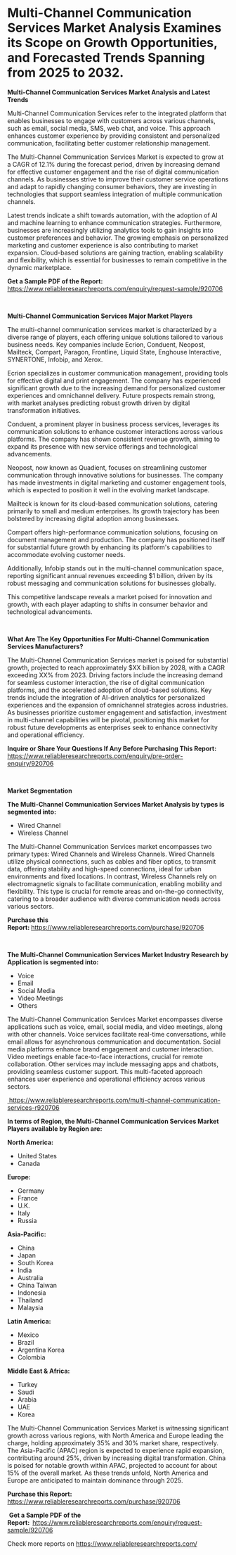 <p><h1>Multi-Channel Communication Services Market Analysis Examines its Scope on Growth Opportunities, and Forecasted Trends Spanning from 2025 to 2032.</h1></p><p><strong>Multi-Channel Communication Services Market Analysis and Latest Trends</strong></p>
<p><p>Multi-Channel Communication Services refer to the integrated platform that enables businesses to engage with customers across various channels, such as email, social media, SMS, web chat, and voice. This approach enhances customer experience by providing consistent and personalized communication, facilitating better customer relationship management. </p><p>The Multi-Channel Communication Services Market is expected to grow at a CAGR of 12.1% during the forecast period, driven by increasing demand for effective customer engagement and the rise of digital communication channels. As businesses strive to improve their customer service operations and adapt to rapidly changing consumer behaviors, they are investing in technologies that support seamless integration of multiple communication channels.</p><p>Latest trends indicate a shift towards automation, with the adoption of AI and machine learning to enhance communication strategies. Furthermore, businesses are increasingly utilizing analytics tools to gain insights into customer preferences and behavior. The growing emphasis on personalized marketing and customer experience is also contributing to market expansion. Cloud-based solutions are gaining traction, enabling scalability and flexibility, which is essential for businesses to remain competitive in the dynamic marketplace.</p></p>
<p><strong>Get a Sample PDF of the Report:&nbsp;</strong> <a href="https://www.reliableresearchreports.com/enquiry/request-sample/920706?utm_campaign=2203&utm_medium=2&utm_source=Github&utm_content=ia&utm_term=15022025&utm_id=multi-channel-communication-services">https://www.reliableresearchreports.com/enquiry/request-sample/920706</a></p>
<p>&nbsp;</p>
<p><strong>Multi-Channel Communication Services Major Market Players</strong></p>
<p><p>The multi-channel communication services market is characterized by a diverse range of players, each offering unique solutions tailored to various business needs. Key companies include Ecrion, Conduent, Neopost, Mailteck, Compart, Paragon, Frontline, Liquid State, Enghouse Interactive, SYNERTONE, Infobip, and Xerox.</p><p>Ecrion specializes in customer communication management, providing tools for effective digital and print engagement. The company has experienced significant growth due to the increasing demand for personalized customer experiences and omnichannel delivery. Future prospects remain strong, with market analyses predicting robust growth driven by digital transformation initiatives.</p><p>Conduent, a prominent player in business process services, leverages its communication solutions to enhance customer interactions across various platforms. The company has shown consistent revenue growth, aiming to expand its presence with new service offerings and technological advancements.</p><p>Neopost, now known as Quadient, focuses on streamlining customer communication through innovative solutions for businesses. The company has made investments in digital marketing and customer engagement tools, which is expected to position it well in the evolving market landscape.</p><p>Mailteck is known for its cloud-based communication solutions, catering primarily to small and medium enterprises. Its growth trajectory has been bolstered by increasing digital adoption among businesses.</p><p>Compart offers high-performance communication solutions, focusing on document management and production. The company has positioned itself for substantial future growth by enhancing its platform's capabilities to accommodate evolving customer needs.</p><p>Additionally, Infobip stands out in the multi-channel communication space, reporting significant annual revenues exceeding $1 billion, driven by its robust messaging and communication solutions for businesses globally.</p><p>This competitive landscape reveals a market poised for innovation and growth, with each player adapting to shifts in consumer behavior and technological advancements.</p></p>
<p>&nbsp;</p>
<p><strong>What Are The Key Opportunities For Multi-Channel Communication Services Manufacturers?</strong></p>
<p><p>The Multi-Channel Communication Services market is poised for substantial growth, projected to reach approximately $XX billion by 2028, with a CAGR exceeding XX% from 2023. Driving factors include the increasing demand for seamless customer interaction, the rise of digital communication platforms, and the accelerated adoption of cloud-based solutions. Key trends include the integration of AI-driven analytics for personalized experiences and the expansion of omnichannel strategies across industries. As businesses prioritize customer engagement and satisfaction, investment in multi-channel capabilities will be pivotal, positioning this market for robust future developments as enterprises seek to enhance connectivity and operational efficiency.</p></p>
<p><strong>Inquire or Share Your Questions If Any Before Purchasing This Report:</strong> <a href="https://www.reliableresearchreports.com/enquiry/pre-order-enquiry/920706?utm_campaign=2203&utm_medium=2&utm_source=Github&utm_content=ia&utm_term=15022025&utm_id=multi-channel-communication-services">https://www.reliableresearchreports.com/enquiry/pre-order-enquiry/920706</a></p>
<p>&nbsp;</p>
<p><strong>Market Segmentation</strong></p>
<p><strong>The Multi-Channel Communication Services Market Analysis by types is segmented into:</strong></p>
<p><ul><li>Wired Channel</li><li>Wireless Channel</li></ul></p>
<p><p>The Multi-Channel Communication Services market encompasses two primary types: Wired Channels and Wireless Channels. Wired Channels utilize physical connections, such as cables and fiber optics, to transmit data, offering stability and high-speed connections, ideal for urban environments and fixed locations. In contrast, Wireless Channels rely on electromagnetic signals to facilitate communication, enabling mobility and flexibility. This type is crucial for remote areas and on-the-go connectivity, catering to a broader audience with diverse communication needs across various sectors.</p></p>
<p><strong>Purchase this Report:&nbsp;</strong><a href="https://www.reliableresearchreports.com/purchase/920706?utm_campaign=2203&utm_medium=2&utm_source=Github&utm_content=ia&utm_term=15022025&utm_id=multi-channel-communication-services">https://www.reliableresearchreports.com/purchase/920706</a></p>
<p>&nbsp;</p>
<p><strong>The Multi-Channel Communication Services Market Industry Research by Application is segmented into:</strong></p>
<p><ul><li>Voice</li><li>Email</li><li>Social Media</li><li>Video Meetings</li><li>Others</li></ul></p>
<p><p>The Multi-Channel Communication Services Market encompasses diverse applications such as voice, email, social media, and video meetings, along with other channels. Voice services facilitate real-time conversations, while email allows for asynchronous communication and documentation. Social media platforms enhance brand engagement and customer interaction. Video meetings enable face-to-face interactions, crucial for remote collaboration. Other services may include messaging apps and chatbots, providing seamless customer support. This multi-faceted approach enhances user experience and operational efficiency across various sectors.</p></p>
<p><a href="https://www.reliableresearchreports.com/multi-channel-communication-services-r920706?utm_campaign=2203&utm_medium=2&utm_source=Github&utm_content=ia&utm_term=15022025&utm_id=multi-channel-communication-services">&nbsp;https://www.reliableresearchreports.com/multi-channel-communication-services-r920706</a></p>
<p><strong>In terms of Region, the Multi-Channel Communication Services Market Players available by Region are:</strong></p>
<p>
    <p> <strong> North America: </strong>
        <ul>
            <li>United States</li>
            <li>Canada</li>
        </ul>
        </p> 
    <p> <strong> Europe: </strong>
        <ul>
            <li>Germany</li>
            <li>France</li>
            <li>U.K.</li>
            <li>Italy</li>
            <li>Russia</li>
        </ul>
        </p> 
    <p> <strong> Asia-Pacific: </strong>
        <ul>
            <li>China</li>
            <li>Japan</li>
            <li>South Korea</li>
            <li>India</li>
            <li>Australia</li>
            <li>China Taiwan</li>
            <li>Indonesia</li>
            <li>Thailand</li>
            <li>Malaysia</li>
        </ul>
        </p> 
    <p> <strong> Latin America: </strong>
        <ul>
            <li>Mexico</li>
            <li>Brazil</li>
            <li>Argentina Korea</li>
            <li>Colombia</li>
        </ul>
        </p> 
    <p> <strong> Middle East & Africa: </strong>
        <ul>
            <li>Turkey</li>
            <li>Saudi</li>
            <li>Arabia</li>
            <li>UAE</li>
            <li>Korea</li>
        </ul>
    </p>
    </p>
<p><p>The Multi-Channel Communication Services Market is witnessing significant growth across various regions, with North America and Europe leading the charge, holding approximately 35% and 30% market share, respectively. The Asia-Pacific (APAC) region is expected to experience rapid expansion, contributing around 25%, driven by increasing digital transformation. China is poised for notable growth within APAC, projected to account for about 15% of the overall market. As these trends unfold, North America and Europe are anticipated to maintain dominance through 2025.</p></p>
<p><strong>Purchase this Report: </strong><a href="https://www.reliableresearchreports.com/purchase/920706?utm_campaign=2203&utm_medium=2&utm_source=Github&utm_content=ia&utm_term=15022025&utm_id=multi-channel-communication-services">https://www.reliableresearchreports.com/purchase/920706</a></p>
<p>&nbsp;<strong>Get a Sample PDF of the Report:&nbsp;&nbsp;</strong><a href="https://www.reliableresearchreports.com/enquiry/request-sample/920706?utm_campaign=2203&utm_medium=2&utm_source=Github&utm_content=ia&utm_term=15022025&utm_id=multi-channel-communication-services">https://www.reliableresearchreports.com/enquiry/request-sample/920706</a></p>
<p><strong></strong></p>
<p>Check more reports on <a href="https://www.reliableresearchreports.com/?utm_campaign=2203&utm_medium=2&utm_source=Github&utm_content=ia&utm_term=15022025&utm_id=multi-channel-communication-services">https://www.reliableresearchreports.com/</a></p>